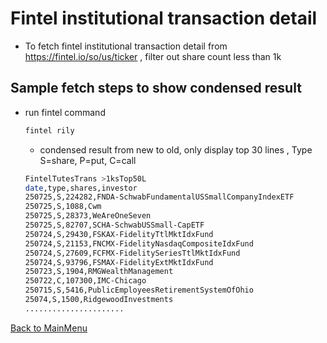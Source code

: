 
# Fintel institutional transaction detail 
  * To fetch fintel institutional transaction detail  from https://fintel.io/so/us/ticker , filter out share count less than 1k

## Sample fetch steps to show condensed result
  * run fintel command 
    ~~~bash
    fintel rily
    ~~~
    - condensed result from new to old, only display top 30 lines , Type S=share, P=put, C=call
    ~~~bash
    FintelTutesTrans >1ksTop50L
    date,type,shares,investor
    250725,S,224282,FNDA-SchwabFundamentalUSSmallCompanyIndexETF
    250725,S,1088,Cwm
    250725,S,28373,WeAreOneSeven
    250725,S,82707,SCHA-SchwabUSSmall-CapETF
    250724,S,29430,FSKAX-FidelityTtlMktIdxFund
    250724,S,21153,FNCMX-FidelityNasdaqCompositeIdxFund
    250724,S,27609,FCFMX-FidelitySeriesTtlMktIdxFund
    250724,S,93796,FSMAX-FidelityExtMktIdxFund
    250723,S,1904,RMGWealthManagement
    250722,C,107300,IMC-Chicago
    250715,S,5416,PublicEmployeesRetirementSystemOfOhio
    25074,S,1500,RidgewoodInvestments
    ......................
    ~~~
  

[Back to MainMenu](/docs/helpmain.md)
